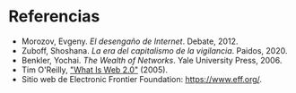 # Referencias

- Morozov, Evgeny. *El desengaño de Internet*. Debate, 2012.
- Zuboff, Shoshana. *La era del capitalismo de la vigilancia*. Paidos, 2020.
- Benkler, Yochai. *The Wealth of Networks*. Yale University Press, 2006.
- Tim O'Reilly, ["What Is Web 2.0"](https://www.oreilly.com/pub/a/web2/archive/what-is-web-20.html) (2005).
- Sitio web de Electronic Frontier Foundation: <https://www.eff.org/>.
